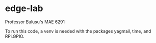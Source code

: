 # edge-lab
Professor Bulusu's MAE 6291

To run this code, a venv is needed with the packages yagmail, time, and RPi.GPIO.
